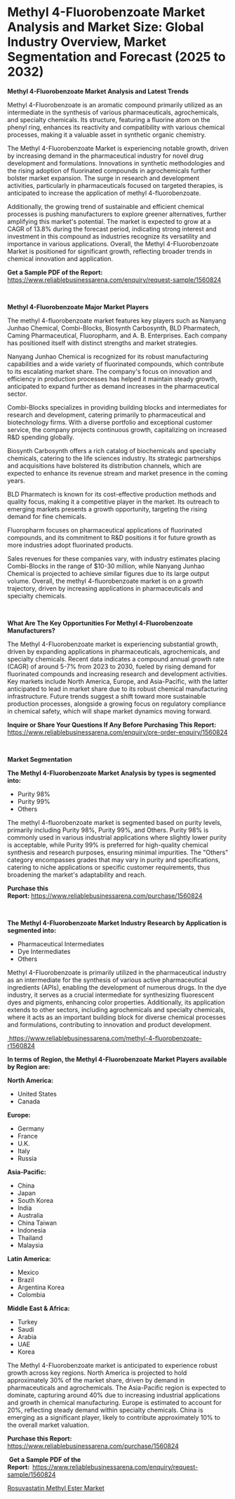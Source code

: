 <p><h1>Methyl 4-Fluorobenzoate Market Analysis and Market Size: Global Industry Overview, Market Segmentation and Forecast (2025 to 2032)</h1></p><p><strong>Methyl 4-Fluorobenzoate Market Analysis and Latest Trends</strong></p>
<p><p>Methyl 4-Fluorobenzoate is an aromatic compound primarily utilized as an intermediate in the synthesis of various pharmaceuticals, agrochemicals, and specialty chemicals. Its structure, featuring a fluorine atom on the phenyl ring, enhances its reactivity and compatibility with various chemical processes, making it a valuable asset in synthetic organic chemistry.</p><p>The Methyl 4-Fluorobenzoate Market is experiencing notable growth, driven by increasing demand in the pharmaceutical industry for novel drug development and formulations. Innovations in synthetic methodologies and the rising adoption of fluorinated compounds in agrochemicals further bolster market expansion. The surge in research and development activities, particularly in pharmaceuticals focused on targeted therapies, is anticipated to increase the application of methyl 4-fluorobenzoate.</p><p>Additionally, the growing trend of sustainable and efficient chemical processes is pushing manufacturers to explore greener alternatives, further amplifying this market's potential. The market is expected to grow at a CAGR of 13.8% during the forecast period, indicating strong interest and investment in this compound as industries recognize its versatility and importance in various applications. Overall, the Methyl 4-Fluorobenzoate Market is positioned for significant growth, reflecting broader trends in chemical innovation and application.</p></p>
<p><strong>Get a Sample PDF of the Report:&nbsp;</strong> <a href="https://www.reliablebusinessarena.com/enquiry/request-sample/1560824?utm_campaign=2130&utm_medium=2&utm_source=Github&utm_content=ia&utm_term=01022025&utm_id=methyl-4-fluorobenzoate">https://www.reliablebusinessarena.com/enquiry/request-sample/1560824</a></p>
<p>&nbsp;</p>
<p><strong>Methyl 4-Fluorobenzoate Major Market Players</strong></p>
<p><p>The methyl 4-fluorobenzoate market features key players such as Nanyang Junhao Chemical, Combi-Blocks, Biosynth Carbosynth, BLD Pharmatech, Caming Pharmaceutical, Fluoropharm, and A. B. Enterprises. Each company has positioned itself with distinct strengths and market strategies.</p><p>Nanyang Junhao Chemical is recognized for its robust manufacturing capabilities and a wide variety of fluorinated compounds, which contribute to its escalating market share. The company's focus on innovation and efficiency in production processes has helped it maintain steady growth, anticipated to expand further as demand increases in the pharmaceutical sector.</p><p>Combi-Blocks specializes in providing building blocks and intermediates for research and development, catering primarily to pharmaceutical and biotechnology firms. With a diverse portfolio and exceptional customer service, the company projects continuous growth, capitalizing on increased R&D spending globally.</p><p>Biosynth Carbosynth offers a rich catalog of biochemicals and specialty chemicals, catering to the life sciences industry. Its strategic partnerships and acquisitions have bolstered its distribution channels, which are expected to enhance its revenue stream and market presence in the coming years.</p><p>BLD Pharmatech is known for its cost-effective production methods and quality focus, making it a competitive player in the market. Its outreach to emerging markets presents a growth opportunity, targeting the rising demand for fine chemicals.</p><p>Fluoropharm focuses on pharmaceutical applications of fluorinated compounds, and its commitment to R&D positions it for future growth as more industries adopt fluorinated products.</p><p>Sales revenues for these companies vary, with industry estimates placing Combi-Blocks in the range of $10-30 million, while Nanyang Junhao Chemical is projected to achieve similar figures due to its large output volume. Overall, the methyl 4-fluorobenzoate market is on a growth trajectory, driven by increasing applications in pharmaceuticals and specialty chemicals.</p></p>
<p>&nbsp;</p>
<p><strong>What Are The Key Opportunities For Methyl 4-Fluorobenzoate Manufacturers?</strong></p>
<p><p>The Methyl 4-Fluorobenzoate market is experiencing substantial growth, driven by expanding applications in pharmaceuticals, agrochemicals, and specialty chemicals. Recent data indicates a compound annual growth rate (CAGR) of around 5-7% from 2023 to 2030, fueled by rising demand for fluorinated compounds and increasing research and development activities. Key markets include North America, Europe, and Asia-Pacific, with the latter anticipated to lead in market share due to its robust chemical manufacturing infrastructure. Future trends suggest a shift toward more sustainable production processes, alongside a growing focus on regulatory compliance in chemical safety, which will shape market dynamics moving forward.</p></p>
<p><strong>Inquire or Share Your Questions If Any Before Purchasing This Report:</strong> <a href="https://www.reliablebusinessarena.com/enquiry/pre-order-enquiry/1560824?utm_campaign=2130&utm_medium=2&utm_source=Github&utm_content=ia&utm_term=01022025&utm_id=methyl-4-fluorobenzoate">https://www.reliablebusinessarena.com/enquiry/pre-order-enquiry/1560824</a></p>
<p>&nbsp;</p>
<p><strong>Market Segmentation</strong></p>
<p><strong>The Methyl 4-Fluorobenzoate Market Analysis by types is segmented into:</strong></p>
<p><ul><li>Purity 98%</li><li>Purity 99%</li><li>Others</li></ul></p>
<p><p>The methyl 4-fluorobenzoate market is segmented based on purity levels, primarily including Purity 98%, Purity 99%, and Others. Purity 98% is commonly used in various industrial applications where slightly lower purity is acceptable, while Purity 99% is preferred for high-quality chemical synthesis and research purposes, ensuring minimal impurities. The "Others" category encompasses grades that may vary in purity and specifications, catering to niche applications or specific customer requirements, thus broadening the market's adaptability and reach.</p></p>
<p><strong>Purchase this Report:&nbsp;</strong><a href="https://www.reliablebusinessarena.com/purchase/1560824?utm_campaign=2130&utm_medium=2&utm_source=Github&utm_content=ia&utm_term=01022025&utm_id=methyl-4-fluorobenzoate">https://www.reliablebusinessarena.com/purchase/1560824</a></p>
<p>&nbsp;</p>
<p><strong>The Methyl 4-Fluorobenzoate Market Industry Research by Application is segmented into:</strong></p>
<p><ul><li>Pharmaceutical Intermediates</li><li>Dye Intermediates</li><li>Others</li></ul></p>
<p><p>Methyl 4-Fluorobenzoate is primarily utilized in the pharmaceutical industry as an intermediate for the synthesis of various active pharmaceutical ingredients (APIs), enabling the development of numerous drugs. In the dye industry, it serves as a crucial intermediate for synthesizing fluorescent dyes and pigments, enhancing color properties. Additionally, its application extends to other sectors, including agrochemicals and specialty chemicals, where it acts as an important building block for diverse chemical processes and formulations, contributing to innovation and product development.</p></p>
<p><a href="https://www.reliablebusinessarena.com/methyl-4-fluorobenzoate-r1560824?utm_campaign=2130&utm_medium=2&utm_source=Github&utm_content=ia&utm_term=01022025&utm_id=methyl-4-fluorobenzoate">&nbsp;https://www.reliablebusinessarena.com/methyl-4-fluorobenzoate-r1560824</a></p>
<p><strong>In terms of Region, the Methyl 4-Fluorobenzoate Market Players available by Region are:</strong></p>
<p>
    <p> <strong> North America: </strong>
        <ul>
            <li>United States</li>
            <li>Canada</li>
        </ul>
        </p> 
    <p> <strong> Europe: </strong>
        <ul>
            <li>Germany</li>
            <li>France</li>
            <li>U.K.</li>
            <li>Italy</li>
            <li>Russia</li>
        </ul>
        </p> 
    <p> <strong> Asia-Pacific: </strong>
        <ul>
            <li>China</li>
            <li>Japan</li>
            <li>South Korea</li>
            <li>India</li>
            <li>Australia</li>
            <li>China Taiwan</li>
            <li>Indonesia</li>
            <li>Thailand</li>
            <li>Malaysia</li>
        </ul>
        </p> 
    <p> <strong> Latin America: </strong>
        <ul>
            <li>Mexico</li>
            <li>Brazil</li>
            <li>Argentina Korea</li>
            <li>Colombia</li>
        </ul>
        </p> 
    <p> <strong> Middle East & Africa: </strong>
        <ul>
            <li>Turkey</li>
            <li>Saudi</li>
            <li>Arabia</li>
            <li>UAE</li>
            <li>Korea</li>
        </ul>
    </p>
    </p>
<p><p>The Methyl 4-Fluorobenzoate market is anticipated to experience robust growth across key regions. North America is projected to hold approximately 30% of the market share, driven by demand in pharmaceuticals and agrochemicals. The Asia-Pacific region is expected to dominate, capturing around 40% due to increasing industrial applications and growth in chemical manufacturing. Europe is estimated to account for 20%, reflecting steady demand within specialty chemicals. China is emerging as a significant player, likely to contribute approximately 10% to the overall market valuation.</p></p>
<p><strong>Purchase this Report: </strong><a href="https://www.reliablebusinessarena.com/purchase/1560824?utm_campaign=2130&utm_medium=2&utm_source=Github&utm_content=ia&utm_term=01022025&utm_id=methyl-4-fluorobenzoate">https://www.reliablebusinessarena.com/purchase/1560824</a></p>
<p>&nbsp;<strong>Get a Sample PDF of the Report:&nbsp;&nbsp;</strong><a href="https://www.reliablebusinessarena.com/enquiry/request-sample/1560824?utm_campaign=2130&utm_medium=2&utm_source=Github&utm_content=ia&utm_term=01022025&utm_id=methyl-4-fluorobenzoate">https://www.reliablebusinessarena.com/enquiry/request-sample/1560824</a></p>
<p><strong></strong></p>
<p><p><a href="https://github.com/delindacallegari68/Market-Research-Report-List-1/blob/main/rosuvastatin-methyl-ester-market.md?utm_campaign=2130&utm_medium=2&utm_source=Github&utm_content=ia&utm_term=01022025&utm_id=methyl-4-fluorobenzoate">Rosuvastatin Methyl Ester Market</a></p></p>
